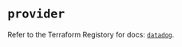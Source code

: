 # `provider`

Refer to the Terraform Registory for docs: [`datadog`](https://registry.terraform.io/providers/datadog/datadog/3.26.0/docs).
